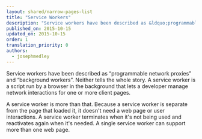 ```yaml
---
layout: shared/narrow-pages-list
title: "Service Workers"
description: "Service workers have been described as &ldquo;programmable network proxies&rdquo; and &ldquo;background workers&rdquo;. Neither tells the whole story. A service worker is a script run by a browser in the background that lets a developer manage network interactions for one or more client pages."
published_on: 2015-10-15
updated_on: 2015-10-15
order: 1
translation_priority: 0
authors:
  - josephmedley
---
```


<p class="intro">   Service workers have been described as &ldquo;programmable
network proxies&rdquo; and &ldquo;background workers&rdquo;. Neither tells the
whole story. A service worker is a script run by a browser in the background
that lets a developer manage network interactions for one or more client
pages. </p>

A service worker is more than that. Because a service worker is separate from
the page that loaded it, it doesn't  need a web page or user interactions. A
service worker terminates when it's not  being used and reactivates again when
it's needed. A single service worker can  support more than one web page.

